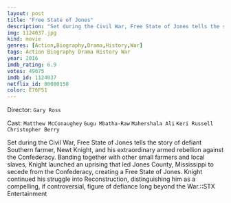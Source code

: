 ```yaml
---
layout: post
title: "Free State of Jones"
description: "Set during the Civil War, Free State of Jones tells the story of defiant Southern farmer, Newt Knight, and his extraordinary armed rebellion against the Confederacy. Banding together with other small farmers and local slaves, Knight launched an uprising that led Jones County, Mississippi to secede from the Confederacy, creating a Free State of Jones. Knight continued his struggle into Reconstruction, distinguishing him as a compelling, if controversial, figure of defi.."
img: 1124037.jpg
kind: movie
genres: [Action,Biography,Drama,History,War]
tags: Action Biography Drama History War 
year: 2016
imdb_rating: 6.9
votes: 49675
imdb_id: 1124037
netflix_id: 80080158
color: E76F51
---
```

Director: `Gary Ross`  

Cast: `Matthew McConaughey` `Gugu Mbatha-Raw` `Mahershala Ali` `Keri Russell` `Christopher Berry` 

Set during the Civil War, Free State of Jones tells the story of defiant Southern farmer, Newt Knight, and his extraordinary armed rebellion against the Confederacy. Banding together with other small farmers and local slaves, Knight launched an uprising that led Jones County, Mississippi to secede from the Confederacy, creating a Free State of Jones. Knight continued his struggle into Reconstruction, distinguishing him as a compelling, if controversial, figure of defiance long beyond the War.::STX Entertainment